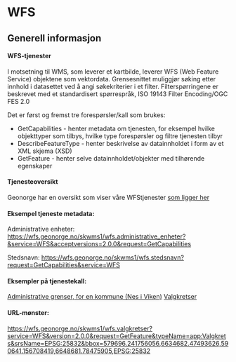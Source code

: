 # WFS

## Generell informasjon

#### WFS-tjenester
I motsetning til WMS, som leverer et kartbilde, leverer WFS (Web Feature Service) objektene som vektordata. Grensesnittet muliggjør søking etter innhold i datasettet ved å angi søkekriterier i et filter. Filterspørringene er beskrevet med et standardisert spørrespråk, ISO 19143 Filter Encoding/OGC FES 2.0

Det er først og fremst tre forespørsler/kall som brukes:
- GetCapabilities - henter metadata om tjenesten, for eksempel hvilke objekttyper som tilbys, hvilke type forespørsler og filtre tjenesten tilbyr
- DescribeFeatureType - henter beskrivelse av datainnholdet i form av et XML skjema (XSD)
- GetFeature - henter selve datainnholdet/objekter med tilhørende egenskaper

#### Tjenesteoversikt
Geonorge har en oversikt som viser våre WFStjenester [som ligger her](https://kartkatalog.geonorge.no/?type=service&organization=Kartverket&DistributionProtocols=WFS-tjeneste)

#### Eksempel tjeneste metadata:
Administrative enheter: https://wfs.geonorge.no/skwms1/wfs.administrative_enheter?&service=WFS&acceptversions=2.0.0&request=GetCapabilities 

Stedsnavn: https://wfs.geonorge.no/skwms1/wfs.stedsnavn?request=GetCapabilities&service=WFS

#### Eksempler på tjenestekall:
[Administrative grenser, for en kommune (Nes i Viken)](http://wfs.geonorge.no/skwms1/wfs.stedsnavn?VERSION=2.0.0&SERVICE=WFS&srsName=EPSG:25833&REQUEST=GetFeature&TYPENAME=Sted&resultType=results&Filter=%3CFilter%3E%20%3CPropertyIsEqualTo%3E%20%3CValueReference%20xmlns:app=%22http://skjema.geonorge.no/SOSI/produktspesifikasjon/StedsnavnForVanligBruk/20181115%22%3Eapp:kommune/app:Kommune/app:kommunenummer%3C/ValueReference%3E%20%3CLiteral%3E3034%3C/Literal%3E%20%3C/PropertyIsEqualTo%3E%20%3C/Filter%3E)
[Valgkretser](https://wfs.geonorge.no/skwms1/wfs.valgkretser?service=WFS&version=2.0.0&request=GetFeature&typeName=app:Valgkrets&srsName=EPSG:25832&bbox=579696.241756056,6634682.47493626,590641.156708419,6648681.78475905,EPSG:25832)

#### URL-mønster:
https://wfs.geonorge.no/skwms1/wfs.valgkretser?service=WFS&version=2.0.0&request=GetFeature&typeName=app:Valgkrets&srsName=EPSG:25832&bbox=579696.241756056,6634682.47493626,590641.156708419,6648681.78475905,EPSG:25832
